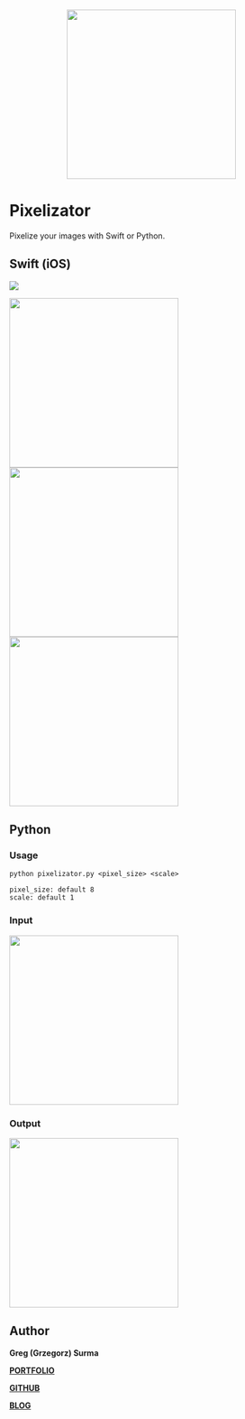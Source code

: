 <h3 align="center">
  <img src="assets/pixelizator_icon_web.png" width="300">
</h3>

# Pixelizator

Pixelize your images with Swift or Python.

## Swift (iOS)

[<img src="assets/appstore.png">](https://itunes.apple.com/us/app/pixelizator/id1449045698?ls=1&mt=8)

<img src="assets/screenshot_2.png" width="300">
<img src="assets/screenshot_3.png" width="300">
<img src="assets/screenshot_1.png" width="300">


## Python

### Usage
`python pixelizator.py <pixel_size> <scale>`

	pixel_size: default 8
	scale: default 1

### Input
<img src="python/input.png" width="300">

### Output
<img src="python/output.png" width="300">

## Author

**Greg (Grzegorz) Surma**

[**PORTFOLIO**](https://gsurma.github.io)

[**GITHUB**](https://github.com/gsurma)

[**BLOG**](https://medium.com/@gsurma)

